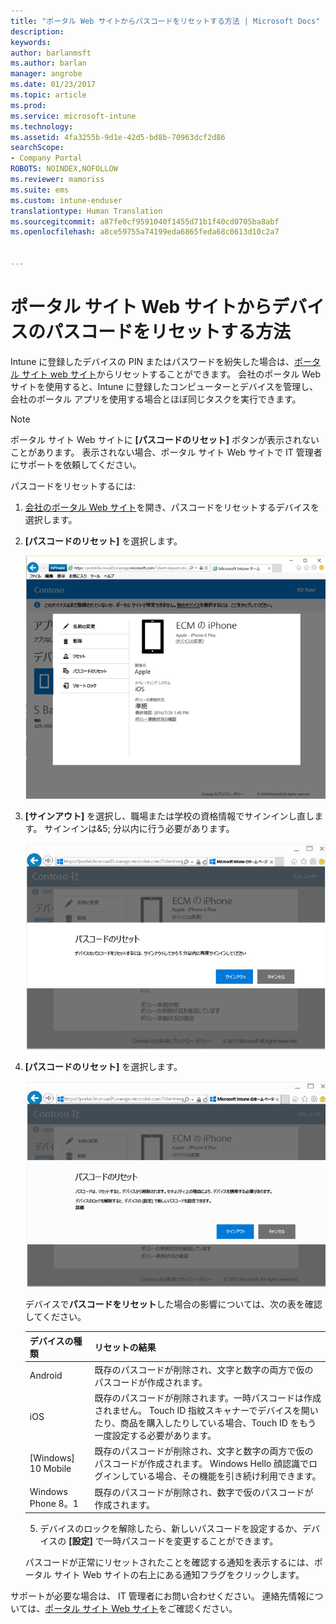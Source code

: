 ```yaml
---
title: "ポータル Web サイトからパスコードをリセットする方法 | Microsoft Docs"
description: 
keywords: 
author: barlanmsft
ms.author: barlan
manager: angrobe
ms.date: 01/23/2017
ms.topic: article
ms.prod: 
ms.service: microsoft-intune
ms.technology: 
ms.assetid: 4fa3255b-9d1e-42d5-bd8b-70963dcf2d86
searchScope:
- Company Portal
ROBOTS: NOINDEX,NOFOLLOW
ms.reviewer: mamoriss
ms.suite: ems
ms.custom: intune-enduser
translationtype: Human Translation
ms.sourcegitcommit: a87fe0cf9591040f1455d71b1f40cd0705ba8abf
ms.openlocfilehash: a8ce59755a74199eda6865feda68c0613d10c2a7


---
```


# <a name="how-to-reset-your-device-passcode-from-the-company-portal-website"></a>ポータル サイト Web サイトからデバイスのパスコードをリセットする方法

Intune に登録したデバイスの PIN またはパスワードを紛失した場合は、[ポータル サイト web サイト](http://portal.manage.microsoft.com)からリセットすることができます。 会社のポータル Web サイトを使用すると、Intune に登録したコンピューターとデバイスを管理し、会社のポータル アプリを使用する場合とほぼ同じタスクを実行できます。

> [!NOTE]
> ポータル サイト Web サイトに **[パスコードのリセット]** ボタンが表示されないことがあります。 表示されない場合、ポータル サイト Web サイトで IT 管理者にサポートを依頼してください。

パスコードをリセットするには:

1.  [会社のポータル Web サイト](http://portal.manage.microsoft.com)を開き、パスコードをリセットするデバイスを選択します。

2.  **[パスコードのリセット]** を選択します。

    ![[パスコードのリセット] ボタンとデバイスの詳細](./media/iwp-screen-with-all-options.png)

3.  **[サインアウト]** を選択し、職場または学校の資格情報でサインインし直します。 サインインは&5; 分以内に行う必要があります。

    ![サインアウト ボタンでメッセージをリセットする](./media/iwp-2-sign-out.png)

4.  **[パスコードのリセット]** を選択します。

    ![パスコードをリセットすると何が起きるのかを説明するメッセージ](./media/iwp-3-tap-reset-passcode-after-signin.png)

    デバイスで**パスコードをリセット**した場合の影響については、次の表を確認してください。

    |デバイスの種類|リセットの結果|
    |------------|-----------|
    |Android|既存のパスコードが削除され、文字と数字の両方で仮のパスコードが作成されます。|
    |iOS|既存のパスコードが削除されます。一時パスコードは作成されません。 Touch ID 指紋スキャナーでデバイスを開いたり、商品を購入したりしている場合、Touch ID をもう一度設定する必要があります。|
    |[Windows] 10 Mobile|既存のパスコードが削除され、文字と数字の両方で仮のパスコードが作成されます。 Windows Hello 顔認識でログインしている場合、その機能を引き続け利用できます。|
    |Windows Phone 8。1|既存のパスコードが削除され、数字で仮のパスコードが作成されます。|

    5.  デバイスのロックを解除したら、新しいパスコードを設定するか、デバイスの **[設定]** で一時パスコードを変更することができます。

    パスコードが正常にリセットされたことを確認する通知を表示するには、ポータル サイト Web サイトの右上にある通知フラグをクリックします。

サポートが必要な場合は、 IT 管理者にお問い合わせください。 連絡先情報については、[ポータル サイト Web サイト](http://portal.manage.microsoft.com)をご確認ください。



<!--HONumber=Jan17_HO5-->


